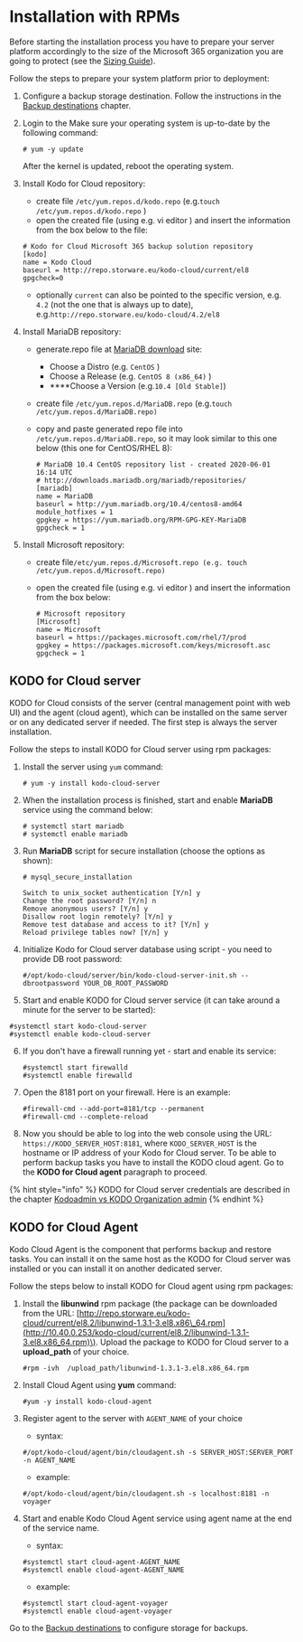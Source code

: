 # Installation with RPMs

Before starting the installation process you have to prepare your server platform accordingly to the size of the Microsoft 365 organization you are going to protect \(see the [Sizing Guide](https://storware.gitbook.io/kodo-for-cloud-office365/overview/sizing-guide)\).

Follow the steps to prepare your system platform prior to deployment:

1. Configure a backup storage destination. Follow the instructions in the [Backup destinations](https://storware.gitbook.io/kodo-for-cloud-office365/deployment/backup-destinations) chapter.
2. Login to the Make sure your operating system is up-to-date by the following command:

   ```text
   # yum -y update
   ```

   After the kernel is updated, reboot the operating system.

3. Install Kodo for Cloud repository:

   * create file `/etc/yum.repos.d/kodo.repo`  \(e.g.`touch /etc/yum.repos.d/kodo.repo` \)
   * open the created file \(using e.g. vi editor \) and insert  the information from the box below to the file:

   ```text
   # Kodo for Cloud Microsoft 365 backup solution repository
   [kodo]
   name = Kodo Cloud
   baseurl = http://repo.storware.eu/kodo-cloud/current/el8
   gpgcheck=0
   ```

   * optionally  `current` can also be pointed to the specific version, e.g. `4.2` \(not the one that is always up to date\), e.g.`http://repo.storware.eu/kodo-cloud/4.2/el8`

4. Install MariaDB repository:
   * generate.repo file at [MariaDB download](https://downloads.mariadb.org/mariadb/repositories) site:
     * Choose a Distro \(e.g. `CentOS` \)
     * Choose a Release \(e.g. `CentOS 8 (x86_64)` \)
     *  ****Choose a Version \(e.g.`10.4 [Old Stable]`\)
   * create file `/etc/yum.repos.d/MariaDB.repo`  \(e.g.`touch /etc/yum.repos.d/MariaDB.repo)`
   * copy and paste generated repo file into `/etc/yum.repos.d/MariaDB.repo`, so it may  look similar to this one below \(this one for CentOS/RHEL 8\):

     ```text
     # MariaDB 10.4 CentOS repository list - created 2020-06-01 16:14 UTC
     # http://downloads.mariadb.org/mariadb/repositories/
     [mariadb]
     name = MariaDB
     baseurl = http://yum.mariadb.org/10.4/centos8-amd64
     module_hotfixes = 1
     gpgkey = https://yum.mariadb.org/RPM-GPG-KEY-MariaDB
     gpgcheck = 1
     ```
5. Install Microsoft repository:
   * create file`/etc/yum.repos.d/Microsoft.repo (e.g. touch /etc/yum.repos.d/Microsoft.repo)`
   * open the created file \(using e.g. vi editor \) and insert  the information from the box below:

     ```text
     # Microsoft repository
     [Microsoft]
     name = Microsoft
     baseurl = https://packages.microsoft.com/rhel/7/prod
     gpgkey = https://packages.microsoft.com/keys/microsoft.asc
     gpgcheck = 1
     ```

## KODO for Cloud server

KODO for Cloud consists of the server \(central management point with web UI\) and the agent \(cloud agent\), which can be installed on the same server or on any dedicated server if needed. The first step is always the server installation.

Follow the steps to install KODO for Cloud server using rpm packages:

1. Install  the server using `yum` command:

   ```text
   # yum -y install kodo-cloud-server
   ```

2. When the installation process is finished,  start and enable **MariaDB** service using the command below:

   ```text
   # systemctl start mariadb
   # systemctl enable mariadb
   ```

3. Run **MariaDB** script for secure installation \(choose the options as shown\):

   ```text
   # mysql_secure_installation

   Switch to unix_socket authentication [Y/n] y
   Change the root password? [Y/n] n
   Remove anonymous users? [Y/n] y
   Disallow root login remotely? [Y/n] y
   Remove test database and access to it? [Y/n] y
   Reload privilege tables now? [Y/n] y
   ```

4. Initialize Kodo for Cloud server database using script - you need to provide DB root password:

   ```text
   #/opt/kodo-cloud/server/bin/kodo-cloud-server-init.sh --dbrootpassword YOUR_DB_ROOT_PASSWORD
   ```

5.  Start and enable KODO for Cloud server service \(it can take around a minute for the server to be started\):

   ```text
   #systemctl start kodo-cloud-server
   #systemctl enable kodo-cloud-server
   ```

6. If you don't have a firewall running yet - start and enable its service:

   ```text
   #systemctl start firewalld
   #systemctl enable firewalld
   ```

7. Open the 8181 port on your firewall. Here is an example:

   ```text
   #firewall-cmd --add-port=8181/tcp --permanent
   #firewall-cmd --complete-reload
   ```

8. Now you should be able to log into the web console using the URL: `https://KODO_SERVER_HOST:8181`, where `KODO_SERVER_HOST` is the hostname or IP address of your Kodo for Cloud server. To be able to perform backup tasks you have to install the KODO cloud agent.  Go to the **KODO for Cloud agent** paragraph to proceed.  

{% hint style="info" %}
KODO for Cloud server credentials are described in the chapter [Kodoadmin vs KODO Organization admin](https://storware.gitbook.io/kodo-for-cloud-office365/deployment/initial-configuration/kodoadmin-vs-kodo-organization-admin)
{% endhint %}

## KODO for Cloud Agent

Kodo Cloud Agent is the component that performs backup and restore tasks. You can install it on the same host as the KODO for Cloud server was installed or you can install it on another dedicated server.         

Follow the steps below to install KODO for Cloud agent using rpm packages:                                                                                     

1. Install the **libunwind** rpm package \(the package can be downloaded from the URL: [http://repo.storware.eu/kodo-cloud/current/el8.2/libunwind-1.3.1-3.el8.x86\_64.rpm](http://10.40.0.253/kodo-cloud/current/el8.2/libunwind-1.3.1-3.el8.x86_64.rpm)\). Upload the package to KODO for Cloud server to a **upload\_path** of your choice.  

   ```text
   #rpm -ivh  /upload_path/libunwind-1.3.1-3.el8.x86_64.rpm
   ```

2. Install Cloud Agent using **yum** command:

   ```text
   #yum -y install kodo-cloud-agent
   ```

3. Register agent to the server with `AGENT_NAME` of your choice

   * syntax:

   ```text
   #/opt/kodo-cloud/agent/bin/cloudagent.sh -s SERVER_HOST:SERVER_PORT -n AGENT_NAME
   ```

   * example:

   ```text
   #/opt/kodo-cloud/agent/bin/cloudagent.sh -s localhost:8181 -n voyager
   ```

4. Start and enable Kodo Cloud Agent service using agent name at the end of the service name.

   * syntax:

   ```text
   #systemctl start cloud-agent-AGENT_NAME
   #systemctl enable cloud-agent-AGENT_NAME
   ```

   * example:

   ```text
   #systemctl start cloud-agent-voyager
   #systemctl enable cloud-agent-voyager
   ```

Go to the [Backup destinations](https://storware.gitbook.io/kodo-for-cloud-office365/deployment/backup-destinations) to configure storage for backups.

